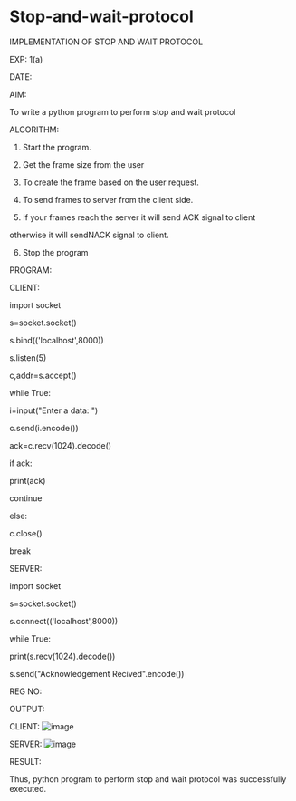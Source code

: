 # Stop-and-wait-protocol

IMPLEMENTATION OF STOP AND WAIT PROTOCOL

EXP: 1(a)

DATE:

AIM:

To write a python program to perform stop and wait protocol

ALGORITHM:

1. Start the program.

2. Get the frame size from the user

3. To create the frame based on the user request.

4. To send frames to server from the client side.

5. If your frames reach the server it will send ACK signal to client

otherwise it will sendNACK signal to client.

6. Stop the program

PROGRAM:

CLIENT:

import socket

s=socket.socket()

s.bind(('localhost',8000))

s.listen(5)

c,addr=s.accept()

while True:

i=input("Enter a data: ")

c.send(i.encode())

ack=c.recv(1024).decode()

if ack:

print(ack)

continue

else:

c.close()

break

SERVER:

import socket

s=socket.socket()

s.connect(('localhost',8000))

while True:

print(s.recv(1024).decode())

s.send("Acknowledgement Recived".encode())

REG NO:

OUTPUT:

CLIENT:
![image](https://github.com/MaheshMuthuL/Stop-and-wait-protocol/assets/135570619/97876e03-ea09-4351-8634-2c0f9ad1b3a2)

SERVER:
![image](https://github.com/MaheshMuthuL/Stop-and-wait-protocol/assets/135570619/356cadfb-d27f-4945-abe3-8bfa02ee6c9e)

RESULT:

Thus, python program to perform stop and wait protocol was successfully executed.
